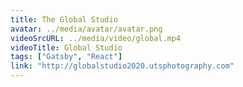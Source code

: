 ```yaml
---
title: The Global Studio
avatar: ../media/avatar/avatar.png
videoSrcURL: ../media/video/global.mp4
videoTitle: Global Studio
tags: ["Gatsby", "React"]
link: "http://globalstudio2020.utsphotography.com"
---
```

